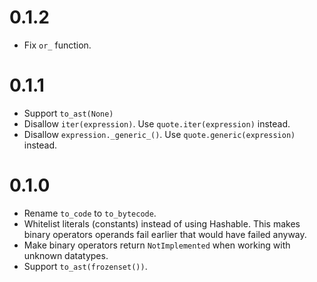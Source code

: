 # 0.1.2

- Fix `or_` function.

# 0.1.1

- Support `to_ast(None)`
- Disallow `iter(expression)`. Use `quote.iter(expression)` instead.
- Disallow `expression._generic_()`. Use `quote.generic(expression)` instead.

# 0.1.0

- Rename `to_code` to `to_bytecode`.
- Whitelist literals (constants) instead of using Hashable.
  This makes binary operators operands fail earlier that would have failed anyway.
- Make binary operators return `NotImplemented` when working with unknown datatypes.
- Support `to_ast(frozenset())`.
